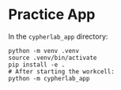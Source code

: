 # Practice App

In the `cypherlab_app` directory:

```
python -m venv .venv
source .venv/bin/activate
pip install -e .
# After starting the workcell:
python -m cypherlab_app
```
